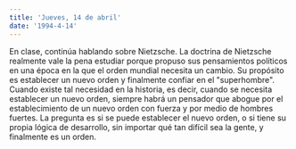 ```yaml
---
title: 'Jueves, 14 de abril'
date: '1994-4-14'
---
```


En clase, continúa hablando sobre Nietzsche. La doctrina de Nietzsche realmente vale la pena estudiar porque propuso sus pensamientos políticos en una época en la que el orden mundial necesita un cambio. Su propósito es establecer un nuevo orden y finalmente confiar en el "superhombre". Cuando existe tal necesidad en la historia, es decir, cuando se necesita establecer un nuevo orden, siempre habrá un pensador que abogue por el establecimiento de un nuevo orden con fuerza y ​​por medio de hombres fuertes. La pregunta es si se puede establecer el nuevo orden, o si tiene su propia lógica de desarrollo, sin importar qué tan difícil sea la gente, y finalmente es un orden.

